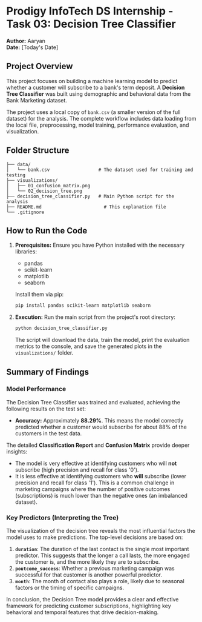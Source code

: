 # Prodigy InfoTech DS Internship - Task 03: Decision Tree Classifier

**Author:** Aaryan  
**Date:** [Today's Date]

## Project Overview

This project focuses on building a machine learning model to predict whether a customer will subscribe to a bank's term deposit. A **Decision Tree Classifier** was built using demographic and behavioral data from the Bank Marketing dataset.

The project uses a local copy of `bank.csv` (a smaller version of the full dataset) for the analysis. The complete workflow includes data loading from the local file, preprocessing, model training, performance evaluation, and visualization.

## Folder Structure

```
├── data/
│   └── bank.csv                  # The dataset used for training and testing
├── visualizations/
│   ├── 01_confusion_matrix.png
│   └── 02_decision_tree.png
├── decision_tree_classifier.py   # Main Python script for the analysis
├── README.md                       # This explanation file
└── .gitignore

```


## How to Run the Code

1.  **Prerequisites:** Ensure you have Python installed with the necessary libraries:
    *   pandas
    *   scikit-learn
    *   matplotlib
    *   seaborn

    Install them via pip:
    ```bash
    pip install pandas scikit-learn matplotlib seaborn
    ```

2.  **Execution:** Run the main script from the project's root directory:
    ```bash
    python decision_tree_classifier.py
    ```
    The script will download the data, train the model, print the evaluation metrics to the console, and save the generated plots in the `visualizations/` folder.

## Summary of Findings

### Model Performance

The Decision Tree Classifier was trained and evaluated, achieving the following results on the test set:
*   **Accuracy:** Approximately **88.29%**. This means the model correctly predicted whether a customer would subscribe for about 88% of the customers in the test data.

The detailed **Classification Report** and **Confusion Matrix** provide deeper insights:
*   The model is very effective at identifying customers who will **not** subscribe (high precision and recall for class '0').
*   It is less effective at identifying customers who **will** subscribe (lower precision and recall for class '1'). This is a common challenge in marketing campaigns where the number of positive outcomes (subscriptions) is much lower than the negative ones (an imbalanced dataset).

### Key Predictors (Interpreting the Tree)

The visualization of the decision tree reveals the most influential factors the model uses to make predictions. The top-level decisions are based on:

1.  **`duration`**: The duration of the last contact is the single most important predictor. This suggests that the longer a call lasts, the more engaged the customer is, and the more likely they are to subscribe.
2.  **`poutcome_success`**: Whether a previous marketing campaign was successful for that customer is another powerful predictor.
3.  **`month`**: The month of contact also plays a role, likely due to seasonal factors or the timing of specific campaigns.

In conclusion, the Decision Tree model provides a clear and effective framework for predicting customer subscriptions, highlighting key behavioral and temporal features that drive decision-making.
